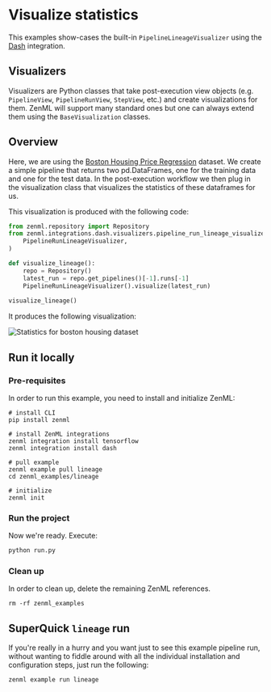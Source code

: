 # Visualize statistics
This examples show-cases the built-in `PipelineLineageVisualizer` using the [Dash](https://dash.plotly.com/) integration. 

## Visualizers
Visualizers are Python classes that take post-execution view objects (e.g. `PipelineView`, `PipelineRunView`, 
`StepView`, etc.) and create visualizations for them. ZenML will support many standard ones but one can always 
extend them using the `BaseVisualization` classes.

## Overview
Here, we are using the [Boston Housing Price Regression](https://keras.io/api/datasets/boston_housing/) dataset. 
We create a simple pipeline that returns two pd.DataFrames, one for the training data and one for the test data. 
In the post-execution workflow we then plug in the visualization class that visualizes the statistics of these 
dataframes for us. 

This visualization is produced with the following code:

```python
from zenml.repository import Repository
from zenml.integrations.dash.visualizers.pipeline_run_lineage_visualizer import (
    PipelineRunLineageVisualizer,
)

def visualize_lineage():
    repo = Repository()
    latest_run = repo.get_pipelines()[-1].runs[-1]
    PipelineRunLineageVisualizer().visualize(latest_run)
    
visualize_lineage()
```

It produces the following visualization:

![Statistics for boston housing dataset](../../docs/book/assets/zenml-pipeline-run-lineage-dash.png)



## Run it locally

### Pre-requisites
In order to run this example, you need to install and initialize ZenML:

```shell
# install CLI
pip install zenml

# install ZenML integrations
zenml integration install tensorflow
zenml integration install dash

# pull example
zenml example pull lineage
cd zenml_examples/lineage

# initialize
zenml init
```

### Run the project
Now we're ready. Execute:

```bash
python run.py
```

### Clean up
In order to clean up, delete the remaining ZenML references.

```shell
rm -rf zenml_examples
```

## SuperQuick `lineage` run

If you're really in a hurry and you want just to see this example pipeline run,
without wanting to fiddle around with all the individual installation and
configuration steps, just run the following:

```shell
zenml example run lineage
```

